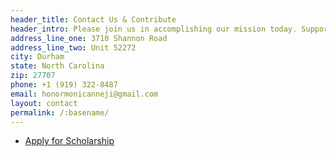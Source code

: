 ```yaml
---
header_title: Contact Us & Contribute
header_intro: Please join us in accomplishing our mission today. Support us by donating via <a href="https://www.paypal.me/nneji" onclick="javascript:window.open('https://www.paypal.me/nneji','WIPaypal','toolbar=no, location=no, directories=no, status=no, menubar=no, scrollbars=yes, resizable=yes, width=1060, height=700'); return false;">PayPal</a>. The Foundation also accepts checks. And if you shop online via our <a href="https://smile.amazon.com/ch/85-1546329" onclick="javascript:window.open('https://smile.amazon.com/ch/85-1546329','WIAmazonSmile','toolbar=no, location=no, directories=no, status=no, menubar=no, scrollbars=yes, resizable=yes, width=1060, height=700'); return false;">AmazonSmile link</a>, we receive a 0.5% corporate donation at no cost to you! Contact us with any questions or suggestions. Thank you.
address_line_one: 3710 Shannon Road
address_line_two: Unit 52272
city: Durham
state: North Carolina
zip: 27707
phone: +1 (919) 322-8487
email: honormonicanneji@gmail.com
layout: contact
permalink: /:basename/
---
```

<!-- Your entries above cannot contain colons -->
<!-- The only colon should be after the variable name (e.g. city:) -->
<!-- The colon is used to separate the variable name from the variable content -->
<!-- The exception is the second colon in the permalink field (e.g. permalink: /:basename/) -->
<!-- BAD -->
<!-- address_line_one: SomeBank, ATTN: Chris Smith -->
<!-- GOOD -->
<!-- address_line_one: SomeBank, ATTN Chris Smith -->
<ul class="actions">
  <li><a href="https://form.typeform.com/to/BWzy1pfF" class="button">Apply for Scholarship</a></li>
</ul>
